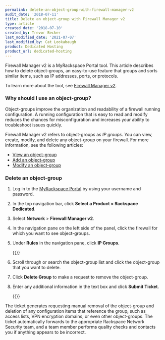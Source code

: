 ```yaml
---
permalink: delete-an-object-group-with-firewall-manager-v2
audit_date: '2018-07-11'
title: Delete an object-group with Firewall Manager v2
type: article
created_date: '2018-07-10'
created_by: Trevor Becker
last_modified_date: '2021-07-07'
last_modified_by: Cat Lookabaugh
product: Dedicated Hosting
product_url: dedicated-hosting
---
```


Firewall Manager v2 is a MyRackspace Portal tool. This article describes how to
delete object-groups, an easy-to-use feature that groups and sorts similar items,
such as IP addresses, ports, or protocols.

To learn more about the tool, see [Firewall Manager v2](/support/how-to/firewall-manager-v2).

### Why should I use an object-group?

Object-groups improve the organization and readability of a firewall running
configuration. A running configuration that is easy to read and modify reduces
the chances for misconfiguration and increases your ability to troubleshoot
issues quickly.

Firewall Manager v2 refers to object-groups as *IP groups*. You can view, create,
modify, and delete any object-group on your firewall. For more information, see
the following articles:

- [View an object-group](/support/how-to/view-an-object-group-with-firewall-manager-v2)
- [Add an object-group](/support/how-to/create-an-object-group-with-firewall-manager-v2)
- [Modify an object-group](/support/how-to/modify-an-object-group-with-firewall-manager-v2)

### Delete an object-group

1. Log in to the [MyRackspace Portal](https://login.rackspace.com/) by using your
   username and password.

2. In the top navigation bar, click **Select a Product > Rackspace Dedicated**.

3. Select **Network** > **Firewall Manager v2**.

4. In the navigation pane on the left side of the panel, click the firewall for
   which you want to see object-groups.

5. Under **Rules** in the navigation pane, click **IP Groups**.

    {{<image src="ip-groups.png" alt="" title="">}}

6. Scroll through or search the object-group list and click the object-group that
   you want to delete.

7. Click **Delete Group** to make a request to remove the object-group.

8. Enter any additional information in the text box and click **Submit Ticket**.

    {{<image src="delete-object-group.png" alt="" title="">}}

The ticket generates requesting manual removal of the object-group and deletion
of any configuration items that reference the group, such as access lists, VPN
encryption domains, or even other object-groups. The ticket automatically
forwards to the appropriate Rackspace Network Security team, and a team member
performs quality checks and contacts you if anything appears to be incorrect.
